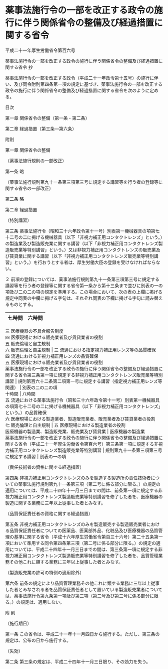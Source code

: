 # 薬事法施行令の一部を改正する政令の施行に伴う関係省令の整備及び経過措置に関する省令

平成二十一年厚生労働省令第百六号

薬事法施行令の一部を改正する政令の施行に伴う関係省令の整備及び経過措置に関する省令 抄

薬事法施行令の一部を改正する政令（平成二十一年政令第十五号）の施行に伴い、及び同令附則第四条第一項の規定に基づき、薬事法施行令の一部を改正する政令の施行に伴う関係省令の整備及び経過措置に関する省令を次のように定める。

目次

第一章 関係省令の整備（第一条・第二条）

第二章 経過措置（第三条―第六条）

附則

第一章 関係省令の整備

（薬事法施行規則の一部改正）

第一条 略

（薬事法施行規則第九十一条第三項第三号に規定する講習等を行う者の登録等に関する省令の一部改正）

第二条 略

第二章 経過措置

（特別講習）

第三条 薬事法施行令（昭和三十六年政令第十一号）別表第一機械器具の項第七十二号の二に掲げる機械器具（以下「非視力補正用コンタクトレンズ」という。）の製造業及び製造販売業に関する講習（以下「非視力補正用コンタクトレンズ製造販売業等特別講習」という。）又は非視力補正用コンタクトレンズの販売業及び賃貸業に関する講習（以下「非視力補正用コンタクトレンズ販売業等特別講習」という。）を行おうとする者は、厚生労働大臣の登録を受けなければならない。

２ 前項の登録については、薬事法施行規則第九十一条第三項第三号に規定する講習等を行う者の登録等に関する省令第一条から第十三条まで並びに別表の一の項及び二の二の項の規定を準用する。この場合において、次の表の上欄に掲げる規定中同表の中欄に掲げる字句は、それぞれ同表の下欄に掲げる字句に読み替えるものとする。

七時間 | 六時間  
---|---  
三 医療機器の不具合報告制度  
四 医療現場における販売業者及び賃貸業者の役割  
五 販売倫理と自主規制  
六 販売倫理と自主規制 |  三 流通における指定視力補正用レンズ等の品質確保  
四 流通における非視力補正用レンズの品質確保  
五 医療現場における販売業者及び賃貸業者の役割  
薬事法施行令の一部を改正する政令の施行に伴う関係省令の整備及び経過措置に関する省令第三条第一項に規定する非視力補正用コンタクトレンズ販売業等特別講習 | 規則第百六十二条第二項第一号に規定する講習（指定視力補正用レンズ等関連） | 別表の二の二の項  
十時間 | 八時間  
五 流通における薬事法施行令（昭和三十六年政令第十一号）別表第一機械器具の項第七十二号の二に掲げる機械器具（以下「非視力補正用コンタクトレンズ」という。）の品質確保  
六 医療現場における製造業者、製造販売業者、販売業者及び賃貸業者の役割  
七 販売倫理と自主規制 | 五 医療現場における製造業者の役割  
医療機器の製造業、製造販売業、販売業及び賃貸業 | 医療機器の製造業  
薬事法施行令の一部を改正する政令の施行に伴う関係省令の整備及び経過措置に関する省令（平成二十一年厚生労働省令第百六号）第三条第一項に規定する非視力補正用コンタクトレンズ製造販売業等特別講習 | 規則第九十一条第三項第三号に規定する講習 | 別表の一の項  
  
（責任技術者の資格に関する経過措置）

第四条 非視力補正用コンタクトレンズのみを製造する製造所の責任技術者についての薬事法施行規則第九十一条第三項（第二号に係る部分に限る。）の規定の適用については、平成二十四年十一月三日までの間は、前条第一項に規定する非視力補正用コンタクトレンズ製造販売業等特別講習を修了した者を、医療機器の製造に関する業務に三年以上従事した者とみなす。

（品質保証責任者の資格に関する経過措置）

第五条 非視力補正用コンタクトレンズのみを製造販売する製造販売業者における品質保証責任者についての医薬品、医薬部外品、化粧品及び医療機器の品質管理の基準に関する省令（平成十六年厚生労働省令第百三十六号）第二十五条第一項において準用する同令第四条第三項（第二号に係る部分に限る。）の規定の適用については、平成二十四年十一月三日までの間は、第三条第一項に規定する非視力補正用コンタクトレンズ製造販売業等特別講習を修了した者を、品質管理業務その他これに類する業務に三年以上従事した者とみなす。

（製造販売業の許可の特例の適用除外）

第六条 前条の規定により品質管理業務その他これに類する業務に三年以上従事した者とみなされる者を品質保証責任者として置いている製造販売業者については、薬事法施行令第九条第一項及び第三項（第二号及び第三号に係る部分に限る。）の規定は、適用しない。

附 則

（施行期日）

第一条 この省令は、平成二十一年十一月四日から施行する。ただし、第三条の規定は、公布の日から施行する。

（失効）

第二条 第三条の規定は、平成二十四年十一月三日限り、その効力を失う。
